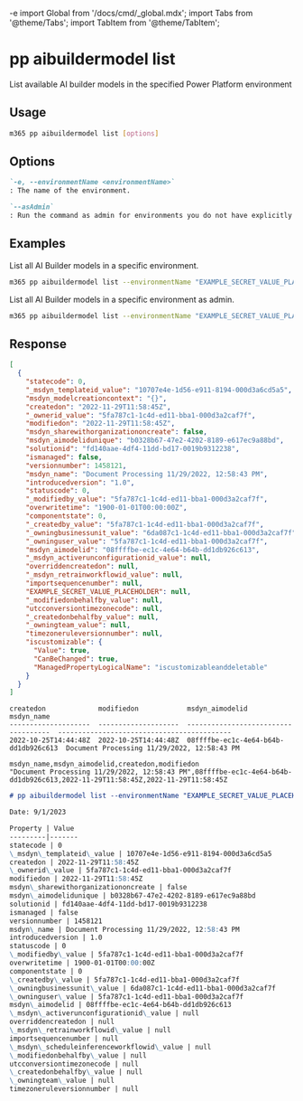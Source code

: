 -e <!-- DISCLAIMER: All secrets, passwords, and sensitive values in this document are examples only and not real credentials. -->
import Global from '/docs/cmd/_global.mdx';
import Tabs from '@theme/Tabs';
import TabItem from '@theme/TabItem';

# pp aibuildermodel list

List available AI builder models in the specified Power Platform environment

## Usage

```sh
m365 pp aibuildermodel list [options]
```

## Options

```md definition-list
`-e, --environmentName <environmentName>`
: The name of the environment.

`--asAdmin`
: Run the command as admin for environments you do not have explicitly assigned permissions to.
```

<Global />

## Examples

List all AI Builder models in a specific environment.

```sh
m365 pp aibuildermodel list --environmentName "EXAMPLE_SECRET_VALUE_PLACEHOLDER"
```

List all AI Builder models in a specific environment as admin.

```sh
m365 pp aibuildermodel list --environmentName "EXAMPLE_SECRET_VALUE_PLACEHOLDER" --asAdmin
```

## Response

<Tabs>
  <TabItem value="JSON">

  ```json
  [
    {
      "statecode": 0,
      "_msdyn_templateid_value": "10707e4e-1d56-e911-8194-000d3a6cd5a5",
      "msdyn_modelcreationcontext": "{}",
      "createdon": "2022-11-29T11:58:45Z",
      "_ownerid_value": "5fa787c1-1c4d-ed11-bba1-000d3a2caf7f",
      "modifiedon": "2022-11-29T11:58:45Z",
      "msdyn_sharewithorganizationoncreate": false,
      "msdyn_aimodelidunique": "b0328b67-47e2-4202-8189-e617ec9a88bd",
      "solutionid": "fd140aae-4df4-11dd-bd17-0019b9312238",
      "ismanaged": false,
      "versionnumber": 1458121,
      "msdyn_name": "Document Processing 11/29/2022, 12:58:43 PM",
      "introducedversion": "1.0",
      "statuscode": 0,
      "_modifiedby_value": "5fa787c1-1c4d-ed11-bba1-000d3a2caf7f",
      "overwritetime": "1900-01-01T00:00:00Z",
      "componentstate": 0,
      "_createdby_value": "5fa787c1-1c4d-ed11-bba1-000d3a2caf7f",
      "_owningbusinessunit_value": "6da087c1-1c4d-ed11-bba1-000d3a2caf7f",
      "_owninguser_value": "5fa787c1-1c4d-ed11-bba1-000d3a2caf7f",
      "msdyn_aimodelid": "08ffffbe-ec1c-4e64-b64b-dd1db926c613",
      "_msdyn_activerunconfigurationid_value": null,
      "overriddencreatedon": null,
      "_msdyn_retrainworkflowid_value": null,
      "importsequencenumber": null,
      "EXAMPLE_SECRET_VALUE_PLACEHOLDER": null,
      "_modifiedonbehalfby_value": null,
      "utcconversiontimezonecode": null,
      "_createdonbehalfby_value": null,
      "_owningteam_value": null,
      "timezoneruleversionnumber": null,
      "iscustomizable": {
        "Value": true,
        "CanBeChanged": true,
        "ManagedPropertyLogicalName": "iscustomizableanddeletable"
      }
    }
  ]
  ```

  </TabItem>
  <TabItem value="Text">

  ```text
  createdon             modifiedon            msdyn_aimodelid                       msdyn_name
  --------------------  --------------------  ------------------------------------  -------------------------------------------
  2022-10-25T14:44:48Z  2022-10-25T14:44:48Z  08ffffbe-ec1c-4e64-b64b-dd1db926c613  Document Processing 11/29/2022, 12:58:43 PM
  ```

  </TabItem>
  <TabItem value="CSV">

  ```csv
  msdyn_name,msdyn_aimodelid,createdon,modifiedon
  "Document Processing 11/29/2022, 12:58:43 PM",08ffffbe-ec1c-4e64-b64b-dd1db926c613,2022-11-29T11:58:45Z,2022-11-29T11:58:45Z
  ```

  </TabItem>
  <TabItem value="Markdown">

  ```md
  # pp aibuildermodel list --environmentName "EXAMPLE_SECRET_VALUE_PLACEHOLDER"

  Date: 9/1/2023

  Property | Value
  ---------|-------
  statecode | 0
  \_msdyn\_templateid\_value | 10707e4e-1d56-e911-8194-000d3a6cd5a5
  createdon | 2022-11-29T11:58:45Z
  \_ownerid\_value | 5fa787c1-1c4d-ed11-bba1-000d3a2caf7f
  modifiedon | 2022-11-29T11:58:45Z
  msdyn\_sharewithorganizationoncreate | false
  msdyn\_aimodelidunique | b0328b67-47e2-4202-8189-e617ec9a88bd
  solutionid | fd140aae-4df4-11dd-bd17-0019b9312238
  ismanaged | false
  versionnumber | 1458121
  msdyn\_name | Document Processing 11/29/2022, 12:58:43 PM
  introducedversion | 1.0
  statuscode | 0
  \_modifiedby\_value | 5fa787c1-1c4d-ed11-bba1-000d3a2caf7f
  overwritetime | 1900-01-01T00:00:00Z
  componentstate | 0
  \_createdby\_value | 5fa787c1-1c4d-ed11-bba1-000d3a2caf7f
  \_owningbusinessunit\_value | 6da087c1-1c4d-ed11-bba1-000d3a2caf7f
  \_owninguser\_value | 5fa787c1-1c4d-ed11-bba1-000d3a2caf7f
  msdyn\_aimodelid | 08ffffbe-ec1c-4e64-b64b-dd1db926c613
  \_msdyn\_activerunconfigurationid\_value | null
  overriddencreatedon | null
  \_msdyn\_retrainworkflowid\_value | null
  importsequencenumber | null
  \_msdyn\_scheduleinferenceworkflowid\_value | null
  \_modifiedonbehalfby\_value | null
  utcconversiontimezonecode | null
  \_createdonbehalfby\_value | null
  \_owningteam\_value | null
  timezoneruleversionnumber | null
  ```

  </TabItem>
</Tabs>
